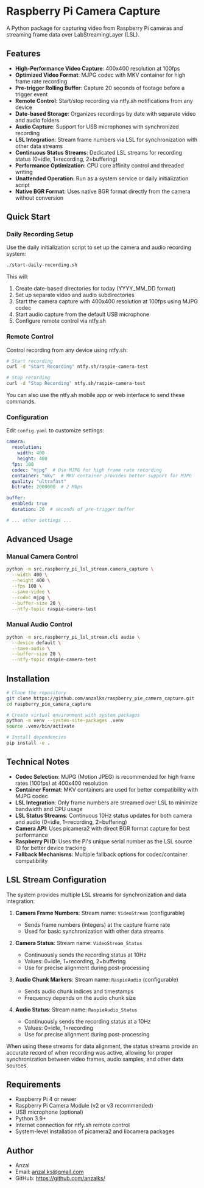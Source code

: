 # Raspberry Pi Camera Capture

A Python package for capturing video from Raspberry Pi cameras and streaming frame data over LabStreamingLayer (LSL).

## Features

- **High-Performance Video Capture**: 400x400 resolution at 100fps
- **Optimized Video Format**: MJPG codec with MKV container for high frame rate recording
- **Pre-trigger Rolling Buffer**: Capture 20 seconds of footage before a trigger event
- **Remote Control**: Start/stop recording via ntfy.sh notifications from any device
- **Date-based Storage**: Organizes recordings by date with separate video and audio folders
- **Audio Capture**: Support for USB microphones with synchronized recording
- **LSL Integration**: Stream frame numbers via LSL for synchronization with other data streams
- **Continuous Status Streams**: Dedicated LSL streams for recording status (0=idle, 1=recording, 2=buffering)
- **Performance Optimization**: CPU core affinity control and threaded writing
- **Unattended Operation**: Run as a system service or daily initialization script
- **Native BGR Format**: Uses native BGR format directly from the camera without conversion

## Quick Start

### Daily Recording Setup

Use the daily initialization script to set up the camera and audio recording system:

```bash
./start-daily-recording.sh
```

This will:
1. Create date-based directories for today (YYYY_MM_DD format)
2. Set up separate video and audio subdirectories
3. Start the camera capture with 400x400 resolution at 100fps using MJPG codec
4. Start audio capture from the default USB microphone
5. Configure remote control via ntfy.sh

### Remote Control

Control recording from any device using ntfy.sh:

```bash
# Start recording
curl -d "Start Recording" ntfy.sh/raspie-camera-test

# Stop recording
curl -d "Stop Recording" ntfy.sh/raspie-camera-test
```

You can also use the ntfy.sh mobile app or web interface to send these commands.

### Configuration

Edit `config.yaml` to customize settings:

```yaml
camera:
  resolution:
    width: 400
    height: 400
  fps: 100
  codec: "mjpg"  # Use MJPG for high frame rate recording
  container: "mkv"  # MKV container provides better support for MJPG
  quality: "ultrafast"
  bitrate: 2000000  # 2 Mbps

buffer:
  enabled: true
  duration: 20  # seconds of pre-trigger buffer

# ... other settings ...
```

## Advanced Usage

### Manual Camera Control

```bash
python -m src.raspberry_pi_lsl_stream.camera_capture \
  --width 400 \
  --height 400 \
  --fps 100 \
  --save-video \
  --codec mjpg \
  --buffer-size 20 \
  --ntfy-topic raspie-camera-test
```

### Manual Audio Control

```bash
python -m src.raspberry_pi_lsl_stream.cli audio \
  --device default \
  --save-audio \
  --buffer-size 20 \
  --ntfy-topic raspie-camera-test
```

## Installation

```bash
# Clone the repository
git clone https://github.com/anzalks/raspberry_pie_camera_capture.git
cd raspberry_pie_camera_capture

# Create virtual environment with system packages
python -m venv --system-site-packages .venv
source .venv/bin/activate

# Install dependencies
pip install -e .
```

## Technical Notes

- **Codec Selection**: MJPG (Motion JPEG) is recommended for high frame rates (100fps) at 400x400 resolution
- **Container Format**: MKV containers are used for better compatibility with MJPG codec
- **LSL Integration**: Only frame numbers are streamed over LSL to minimize bandwidth and CPU usage
- **LSL Status Streams**: Continuous 10Hz status updates for both camera and audio (0=idle, 1=recording, 2=buffering) 
- **Camera API**: Uses picamera2 with direct BGR format capture for best performance
- **Raspberry Pi ID**: Uses the Pi's unique serial number as the LSL source ID for better device tracking
- **Fallback Mechanisms**: Multiple fallback options for codec/container compatibility

## LSL Stream Configuration

The system provides multiple LSL streams for synchronization and data integration:

1. **Camera Frame Numbers**: Stream name: `VideoStream` (configurable)
   - Sends frame numbers (integers) at the capture frame rate
   - Used for basic synchronization with other data streams

2. **Camera Status**: Stream name: `VideoStream_Status`
   - Continuously sends the recording status at 10Hz
   - Values: 0=idle, 1=recording, 2=buffering
   - Use for precise alignment during post-processing

3. **Audio Chunk Markers**: Stream name: `RaspieAudio` (configurable)
   - Sends audio chunk indices and timestamps 
   - Frequency depends on the audio chunk size

4. **Audio Status**: Stream name: `RaspieAudio_Status`  
   - Continuously sends the recording status at a 10Hz
   - Values: 0=idle, 1=recording
   - Use for precise alignment during post-processing

When using these streams for data alignment, the status streams provide an accurate record of when recording was active, allowing for proper synchronization between video frames, audio samples, and other data sources.

## Requirements

- Raspberry Pi 4 or newer
- Raspberry Pi Camera Module (v2 or v3 recommended)
- USB microphone (optional)
- Python 3.9+
- Internet connection for ntfy.sh remote control
- System-level installation of picamera2 and libcamera packages

## Author

- Anzal
- Email: anzal.ks@gmail.com
- GitHub: https://github.com/anzalks/
